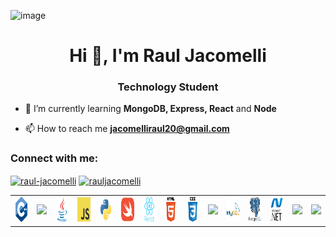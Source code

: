 <img width="2500" height="1509" alt="image" src="https://github.com/user-attachments/assets/26501a76-cd48-45b3-b5f6-cd3ad3ff1364" /><h1 align="center">Hi 👋, I'm Raul Jacomelli</h1>
<h3 align="center">Technology Student</h3>

- 🌱 I’m currently learning **MongoDB, Express, React** and **Node**

- 📫 How to reach me **jacomelliraul20@gmail.com**

<h3 align="left">Connect with me:</h3>
<p align="left">
<a href="https://br.linkedin.com/in/raul-jacomelli-83b2a6298" target="blank"><img align="center" src="https://raw.githubusercontent.com/rahuldkjain/github-profile-readme-generator/master/src/images/icons/Social/linked-in-alt.svg" alt="raul-jacomelli" height="30" width="40" /></a>
<a href="https://instagram.com/rauljacomelli" target="blank"><img align="center" src="https://raw.githubusercontent.com/rahuldkjain/github-profile-readme-generator/master/src/images/icons/Social/instagram.svg" alt="rauljacomelli" height="30" width="40" /></a>
</p>

<table>
  <tr>
    <td><img src="https://raw.githubusercontent.com/devicons/devicon/master/icons/cplusplus/cplusplus-original.svg" height="40" /></td>
    <td><img src="https://cdn.jsdelivr.net/gh/devicons/devicon@latest/icons/c/c-plain.svg" height="40" /></td>
    <td><img src="https://raw.githubusercontent.com/devicons/devicon/master/icons/java/java-original.svg" height="40" /></td>
    <td><img src="https://raw.githubusercontent.com/devicons/devicon/master/icons/javascript/javascript-original.svg" height="40" /></td>
    <td><img src="https://raw.githubusercontent.com/devicons/devicon/master/icons/python/python-original.svg" height="40" /></td>
    <td><img src="https://raw.githubusercontent.com/devicons/devicon/master/icons/swift/swift-original.svg" height="40" /></td>
    <td><img src="https://raw.githubusercontent.com/devicons/devicon/master/icons/react/react-original-wordmark.svg" height="40" /></td>
    <td><img src="https://raw.githubusercontent.com/devicons/devicon/master/icons/html5/html5-original-wordmark.svg" height="40" /></td>
    <td><img src="https://raw.githubusercontent.com/devicons/devicon/master/icons/css3/css3-original-wordmark.svg" height="40" /></td>
    <td><img src="https://www.vectorlogo.zone/logos/tailwindcss/tailwindcss-icon.svg" height="40" /></td>
    <td><img src="https://raw.githubusercontent.com/devicons/devicon/master/icons/mysql/mysql-original-wordmark.svg" height="40" /></td>
    <td><img src="https://raw.githubusercontent.com/devicons/devicon/master/icons/postgresql/postgresql-original-wordmark.svg" height="40" /></td>
    <td><img src="https://raw.githubusercontent.com/devicons/devicon/master/icons/dot-net/dot-net-original-wordmark.svg" height="40" /></td>
    <td><img src="https://www.vectorlogo.zone/logos/git-scm/git-scm-icon.svg" height="40" /></td>
    <td><img src="https://cdn.worldvectorlogo.com/logos/nextjs-2.svg" height="40" /></td>
  </tr>
</table>

          
